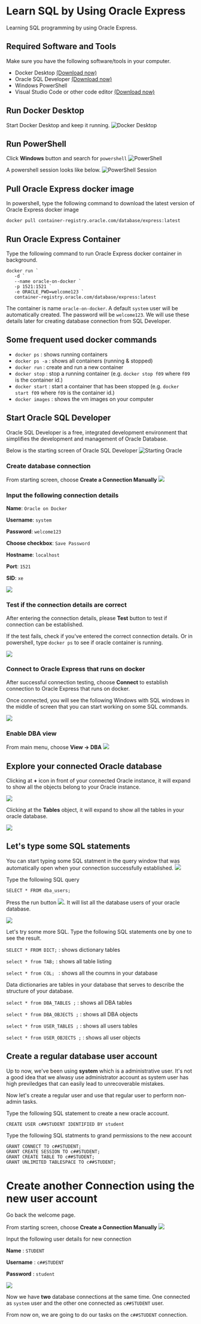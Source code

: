 # Learn SQL by Using Oracle Express

Learning SQL programming by using Oracle Express.

## Required Software and Tools

Make sure you have the following software/tools in your computer.

- Docker Desktop [(Download now)](https://www.docker.com/products/docker-desktop/)
- Oracle SQL Developer [(Download now)](https://www.oracle.com/database/sqldeveloper/technologies/download/)
- Windows PowerShell
- Visual Studio Code or other code editor [(Download now)](https://code.visualstudio.com/download)

## Run Docker Desktop

Start Docker Desktop and keep it running.
![Docker Desktop](./images/docker.webp)

## Run PowerShell

Click **Windows** button and search for `powershell`
![PowerShell](./images/start-powershell.png)

A powershell session looks like below.
![PowerShell Session](./images/powershell-session.png)

## Pull Oracle Express docker image

In powershell, type the following command to download the latest version of Oracle Express docker image

`docker pull container-registry.oracle.com/database/express:latest`

## Run Oracle Express Container

Type the following command to run Oracle Express docker container in background.

```
docker run `
   -d `
   --name oracle-on-docker `
   -p 1521:1521 `
   -e ORACLE_PWD=welcome123 `
   container-registry.oracle.com/database/express:latest
```

The container is name `oracle-on-docker`. A default `system` user will be automatically created. The password will be `welcome123`. We will use these details later for creating database connection from SQL Developer.

## Some frequent used docker commands

- `docker ps` : shows running containers
- `docker ps -a` : shows all containers (running & stopped)
- `docker run` : create and run a new container
- `docker stop` : stop a running container (e.g. `docker stop f09` where `f09` is the container id.)
- `docker start` : start a container that has been stopped (e.g. `docker start f09` where `f09` is the container id.)
- `docker images` : shows the vm images on your computer

## Start Oracle SQL Developer

Oracle SQL Developer is a free, integrated development environment that simplifies the development and management of Oracle Database.

Below is the starting screen of Oracle SQL Developer
![Starting Oracle](./images/starting-oracle.png)

### Create database connection

From starting screen, choose **Create a Connection Manually**
![](./images/choose-create-connection.png)

### Input the following connection details

**Name**: `Oracle on Docker`

**Username**: `system`

**Password**: `welcome123`

**Choose checkbox**: `Save Password`

**Hostname**: `localhost`

**Port**: `1521`

**SID**: `xe`

![](./images/connection-details-system-user.png)

### Test if the connection details are correct

After entering the connection details, please **Test** button to test if connection can be established.

If the test fails, check if you've entered the correct connection details. Or in powershell, type `docker ps` to see if oracle container is running.

![](./images/oracle-test-connection.png)

### Connect to Oracle Express that runs on docker

After successful connection testing, choose **Connect** to establish connection to Oracle Express that runs on docker.

Once connected, you will see the following Windows with SQL windows in the middle of screen that you can start working on some SQL commands.

![](./images/oracle-connection-success.png)

### Enable DBA view

From main menu, choose **View -> DBA**
![](./images/oracle-enable-dba.png)

## Explore your connected Oracle database

Clicking at **+** icon in front of your connected Oracle instance, it will expand to show all the objects belong to your Oracle instance.

![](./images/oracle-instance-objects.png)

Clicking at the **Tables** object, it will expand to show all the tables in your oracle database.

![](./images/oracle-tables.png)

## Let's type some SQL statements

You can start typing some SQL statment in the query window that was automatically open when your connection successfully established.
![](./images/oracle-query.png)

Type the following SQL query

`SELECT * FROM dba_users;`

Press the run button ![](./images/run-button.png). It will list all the database users of your oracle database.

![](./images/oracle-dba-users.png)

Let's try some more SQL. Type the following SQL statements one by one to see the result.

`SELECT * FROM DICT;` : shows dictionary tables

`select * from TAB;` : shows all table listing

`select * from COL; ` : shows all the coumns in your database

Data dictionaries are tables in your database that serves to describe the structure of your database.

`select * from DBA_TABLES ;` : shows all DBA tables

`select * from DBA_OBJECTS ;` : shows all DBA objects

`select * from USER_TABLES ;` : shows all users tables

`select * from USER_OBJECTS ;` : shows all user objects

## Create a regular database user account

Up to now, we've been using **system** which is a administrative user. It's not a good idea that we alwasy use administrator account as system user has high previledges that can easily lead to unrecoverable mistakes.

Now let's create a regular user and use that regular user to perform non-admin tasks.

Type the following SQL statement to create a new oracle account.

`CREATE USER c##STUDENT IDENTIFIED BY student`

Type the following SQL statments to grand permissions to the new account

```
GRANT CONNECT TO c##STUDENT;
GRANT CREATE SESSION TO c##STUDENT;
GRANT CREATE TABLE TO c##STUDENT;
GRANT UNLIMITED TABLESPACE TO c##STUDENT;
```

# Create another Connection using the new user account

Go back the welcome page.

From starting screen, choose **Create a Connection Manually**
![](./images/choose-create-connection.png)

Input the following user details for new connection

**Name** : `STUDENT`

**Username** : `c##STUDENT`

**Password** : `student`

![](./images/oracle-connection-student-user.png)

Now we have **two** database connections at the same time. One connected as `system` user and the other one connected as `c##STUDENT` user.

From now on, we are going to do our tasks on the `c##STUDENT` connection.
